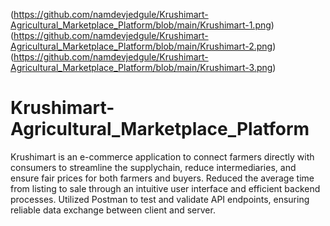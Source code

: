 (https://github.com/namdevjedgule/Krushimart-Agricultural_Marketplace_Platform/blob/main/Krushimart-1.png)
(https://github.com/namdevjedgule/Krushimart-Agricultural_Marketplace_Platform/blob/main/Krushimart-2.png)
(https://github.com/namdevjedgule/Krushimart-Agricultural_Marketplace_Platform/blob/main/Krushimart-3.png)

# Krushimart-Agricultural_Marketplace_Platform
 Krushimart is an e-commerce application to connect farmers directly with consumers to streamline the  supplychain, reduce intermediaries, and ensure fair prices for both farmers and buyers. Reduced the average time from listing to sale through an intuitive user interface and efficient backend processes. Utilized Postman to test and validate API endpoints, ensuring reliable data exchange between client and server. 
